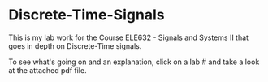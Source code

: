 # Discrete-Time-Signals
This is my lab work for the Course ELE632 - Signals and Systems II that goes in depth on Discrete-Time signals.

To see what's going on and an explanation, click on a lab # and take a look at the attached pdf file.
